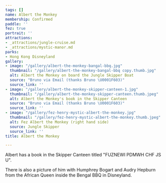 ```yaml
---
tags: []
name: Albert the Monkey
membership: Confirmed
paddle: ''
fez: true
portrait: ''
attractions:
- _attractions/jungle-cruise.md
- _attractions/mystic-manor.md
parks:
- Hong Kong Disneyland
gallery:
- image: "/gallery/albert-the-monkey-bangal-bbq.jpg"
  thumbnail: "/gallery/albert-the-monkey-bangal-bbq copy.thumb.jpg"
  alt: Albert the Monkey on board the Jungle Skipper Boat
  source: "Bruno via Email (thanks Bruno \U0001F603)"
  source_link: ''
- image: "/gallery/albert-the-monkey-skipper-canteen-1.jpg"
  thumbnail: "/gallery/albert-the-monkey-skipper-canteen.thumb.jpeg"
  alt: Albert the Monkey's book in the Skipper Canteen
  source: "Bruno via Email (thanks Bruno \U0001F603)"
  source_link: ''
- image: "/gallery/fez-henry-mystic-albert-the-monkey.jpg"
  thumbnail: "/gallery/fez-henry-mystic-albert-the-monkey.thumb.jpeg"
  alt: Fez Albert the Monkey (right hand side)
  source: Jungle Skipper
  source_link: ''
title: Albert the Monkey

---
```

Albert has a book in the Skipper Canteen titled "FUZNEWI PDMWH CHF JS U".

There is also a picture of him with Humphrey Bogart and Audry Hepburn from the African Queen inside the Bengal BBQ in Disneyland.